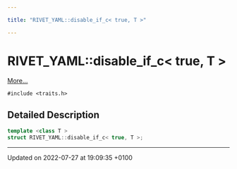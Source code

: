 ```yaml
---

title: "RIVET_YAML::disable_if_c< true, T >"

---
```


# RIVET_YAML::disable_if_c< true, T >



 [More...](#detailed-description)


`#include <traits.h>`

## Detailed Description

```cpp
template <class T >
struct RIVET_YAML::disable_if_c< true, T >;
```

-------------------------------

Updated on 2022-07-27 at 19:09:35 +0100